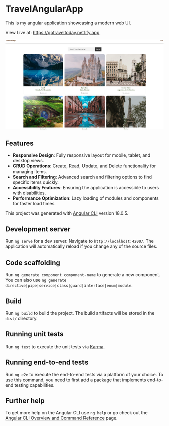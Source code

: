 # TravelAngularApp


This is my angular application showcasing a modern web UI.

View Live at: https://gotraveltoday.netlify.app

![Web Application UI](/src/assets/imgs/travel-today-screenshot.png)

## Features
- **Responsive Design**: Fully responsive layout for mobile, tablet, and desktop views.
- **CRUD Operations**: Create, Read, Update, and Delete functionality for managing items.
- **Search and Filtering**: Advanced search and filtering options to find specific items quickly.
- **Accessibility Features**: Ensuring the application is accessible to users with disabilities.
- **Performance Optimization**: Lazy loading of modules and components for faster load times.

This project was generated with [Angular CLI](https://github.com/angular/angular-cli) version 18.0.5.

## Development server

Run `ng serve` for a dev server. Navigate to `http://localhost:4200/`. The application will automatically reload if you change any of the source files.

## Code scaffolding

Run `ng generate component component-name` to generate a new component. You can also use `ng generate directive|pipe|service|class|guard|interface|enum|module`.

## Build

Run `ng build` to build the project. The build artifacts will be stored in the `dist/` directory.

## Running unit tests

Run `ng test` to execute the unit tests via [Karma](https://karma-runner.github.io).

## Running end-to-end tests

Run `ng e2e` to execute the end-to-end tests via a platform of your choice. To use this command, you need to first add a package that implements end-to-end testing capabilities.

## Further help

To get more help on the Angular CLI use `ng help` or go check out the [Angular CLI Overview and Command Reference](https://angular.dev/tools/cli) page.
